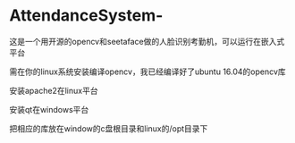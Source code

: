 # AttendanceSystem-
这是一个用开源的opencv和seetaface做的人脸识别考勤机，可以运行在嵌入式平台

需在你的linux系统安装编译opencv，我已经编译好了ubuntu 16.04的opencv库

安装apache2在linux平台

安装qt在windows平台

把相应的库放在window的c盘根目录和linux的/opt目录下


